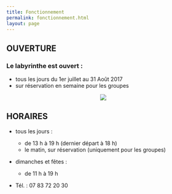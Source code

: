 ```yaml
---
title: Fonctionnement
permalink: fonctionnement.html
layout: page
---
```

## OUVERTURE 
 
### Le labyrinthe est ouvert :
* tous les jours du 1er juillet au 31 Août 2017
* sur réservation en semaine pour les groupes
 
<center>
<img src="{{ site.baseurl }}public/img/ecole.jpg">
</center>

## HORAIRES
* tous les jours :
  * de 13 h à 19 h (dernier départ à 18 h)
  * le matin, sur réservation (uniquement pour les groupes)
* dimanches et fêtes :
  * de 11 h à 19 h
 
* Tél. : 07 83 72 20 30 



